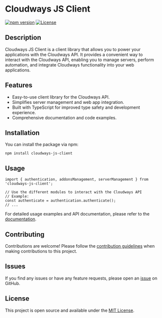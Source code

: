 <h1>Cloudways JS Client</h1>

<p>
  <a href="https://badge.fury.io/js/cloudways-js-client"><img src="https://badge.fury.io/js/cloudways-js-client.svg" alt="npm version"></a>
  <a href="https://opensource.org/licenses/MIT"><img src="https://img.shields.io/badge/license-MIT-blue.svg" alt="License"></a>
</p>

<h2>Description</h2>

<p>
  Cloudways JS Client is a client library that allows you to power your applications with the Cloudways API.
  It provides a convenient way to interact with the Cloudways API, enabling you to manage servers, perform automation,
  and integrate Cloudways functionality into your web applications.
</p>

<h2>Features</h2>

<ul>
  <li>Easy-to-use client library for the Cloudways API.</li>
  <li>Simplifies server management and web app integration.</li>
  <li>Built with TypeScript for improved type safety and development experience.</li>
  <li>Comprehensive documentation and code examples.</li>
</ul>

<h2>Installation</h2>

<p>You can install the package via npm:</p>

<pre><code>npm install cloudways-js-client
</code></pre>

<h2>Usage</h2>

<pre><code>import { authentication, addonsManagement, serverManagement } from 'cloudways-js-client';

// Use the different modules to interact with the Cloudways API
// Example:
const authenticate = authentication.authenticate();
// ...
</code></pre>

<p>For detailed usage examples and API documentation, please refer to the <a href="link-to-documentation">documentation</a>.</p>

<h2>Contributing</h2>

<p>Contributions are welcome! Please follow the <a href="link-to-contribution-guidelines">contribution guidelines</a> when making contributions to this project.</p>

<h2>Issues</h2>

<p>If you find any issues or have any feature requests, please open an <a href="link-to-issues">issue</a> on GitHub.</p>

<h2>License</h2>

<p>This project is open source and available under the <a href="link-to-license">MIT License</a>.</p>
